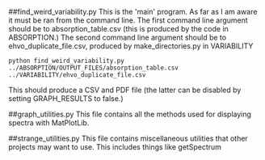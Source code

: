 ##find_weird_variability.py
This is the 'main' program. As far as I am aware it must be ran from the command line. The first command line argument should be to absorption_table.csv (this is produced by the code in ABSORPTION.) The second command line argument should be to ehvo_duplicate_file.csv, produced by make_directories.py in VARIABILITY

`
python find_weird_variability.py ../ABSORPTION/OUTPUT_FILES/absorption_table.csv ../VARIABILITY/ehvo_duplicate_file.csv
`

This should produce a CSV and PDF file (the latter can be disabled by setting GRAPH_RESULTS to false.) 

##graph_utilities.py
This file contains all the methods used for displaying spectra with MatPlotLib.

##strange_utilities.py
This file contains miscellaneous utilities that other projects may want to use. This includes things like getSpectrum
